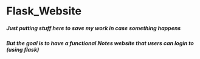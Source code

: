 # Flask_Website
##### Just putting stuff here to save my work in case something happens
#####  But the goal is to have a functional Notes website that users can login to (using flask)
